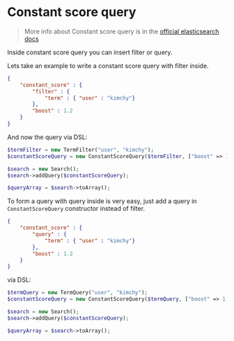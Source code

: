 # Constant score query

> More info about Constant score query is in the [official elasticsearch docs][1]

Inside constant score query you can insert filter or query.

Lets take an example to write a constant score query with filter inside.

```JSON
{
    "constant_score" : {
        "filter" : {
            "term" : { "user" : "kimchy"}
        },
        "boost" : 1.2
    }
}
```

And now the query via DSL:

```php
$termFilter = new TermFilter("user", "kimchy");
$constantScoreQuery = new ConstantScoreQuery($termFilter, ["boost" => 1.2]);

$search = new Search();
$search->addQuery($constantScoreQuery);

$queryArray = $search->toArray();
```

To form a query with query inside is very easy, just add a query in `ConstantScoreQuery` constructor instead of filter.

```JSON
{
    "constant_score" : {
        "query" : {
            "term" : { "user" : "kimchy"}
        },
        "boost" : 1.2
    }
}
```

via DSL:

```php
$termQuery = new TermQuery("user", "kimchy");
$constantScoreQuery = new ConstantScoreQuery($termQuery, ["boost" => 1.2]);

$search = new Search();
$search->addQuery($constantScoreQuery);

$queryArray = $search->toArray();
```


[1]: https://www.elastic.co/guide/en/elasticsearch/reference/current/query-dsl-constant-score-query.html
